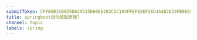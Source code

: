 ```yaml
---
submitToken: CFFB6B1CB0D5D62A535D66EE202C5C194FFEF02EF2ED4A4B2023FB0E65853C9F
title: springboot自动装配原理?
channel: topic
labels: spring
---
```

